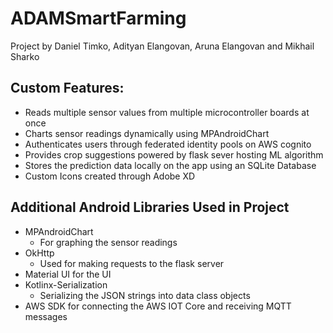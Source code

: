 # ADAMSmartFarming

Project by Daniel Timko, Adityan Elangovan, Aruna Elangovan and Mikhail Sharko

## Custom Features:

* Reads multiple sensor values from multiple microcontroller boards at once
* Charts sensor readings dynamically using MPAndroidChart
* Authenticates users through federated identity pools on AWS cognito
* Provides crop suggestions powered by flask sever hosting ML algorithm
* Stores the prediction data locally on the app using an SQLite Database
* Custom Icons created through Adobe XD

## Additional Android Libraries Used in Project 

* MPAndroidChart
  * For graphing the sensor readings
* OkHttp
  * Used for making requests to the flask server
* Material UI for the UI
* Kotlinx-Serialization
  * Serializing the JSON strings into data class objects
* AWS SDK for connecting the AWS IOT Core and receiving MQTT messages
